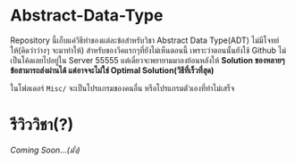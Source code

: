 # Abstract-Data-Type

Repository นี้เก็บแค่วิธีทำของแต่ละข้อสำหรับวิชา Abstract Data Type(ADT) ไม่มีโจทย์ให้(คิดว่าว่างๆ จะมาทำให้) สำหรับของวีคแรกๆที่ยังไม่เห็นตอนนี้ เพราะว่าตอนนั้นยังใช้ Github ไม่เป็นโค้ดเลยไปอยู่ใน Server 55555 แต่เดี๋ยวจะพยายามมาลงย้อนหลังให้
**Solution ของหลายๆข้อสามารถส่งผ่านได้ แต่อาจจะไม่ใช่ Optimal Solution(วิธีที่เร็วที่สุด)**

ในโฟลเดอร์ `Misc/` จะเป็นโปรแกรมของคนอื่น หรือโปรแกรมตัวเองที่ทำไม่เสร็จ

# รีวิววิชา(?)
*Coming Soon...(มั้ง)*
